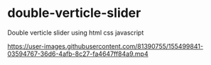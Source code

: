 # double-verticle-slider
Double verticle slider using html css javascript


https://user-images.githubusercontent.com/81390755/155499841-03594767-36d6-4afb-8c27-fa4647ff84a9.mp4

